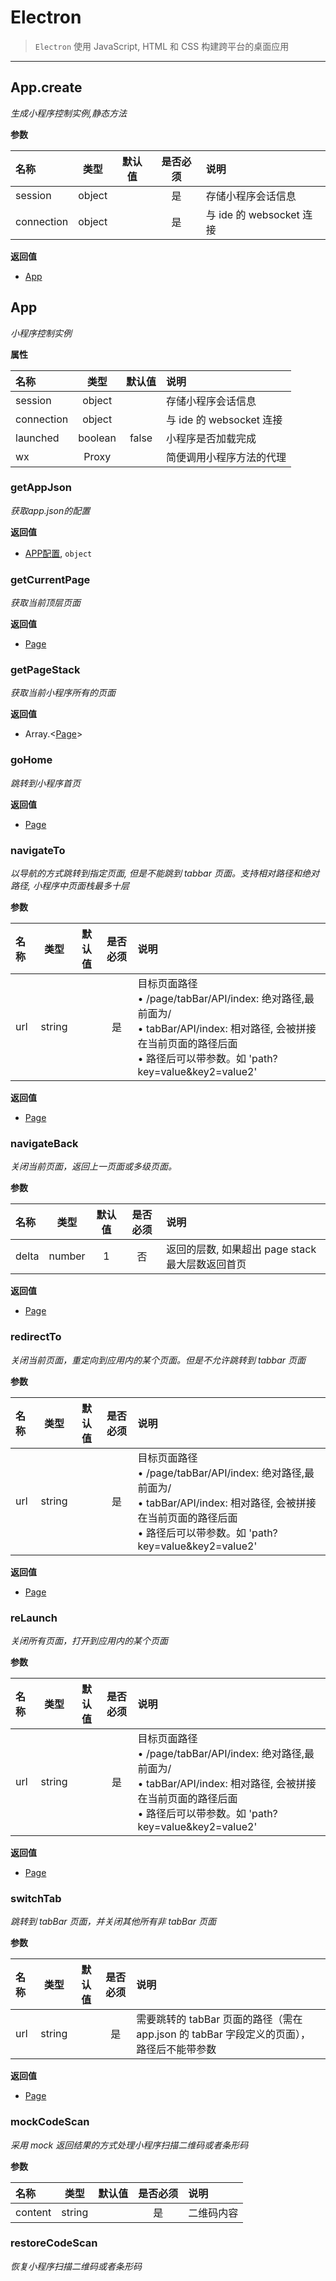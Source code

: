# Electron
> `Electron` 使用 JavaScript, HTML 和 CSS 构建跨平台的桌面应用

---

##  App.create
*生成小程序控制实例,静态方法*

**参数**

|名称| 类型| 默认值| 是否必须| 说明|
| :----- | :-----: | :-----: | :-----: | :----- |
|session|object|| 是|存储小程序会话信息|
|connection|object|| 是|与 ide 的 websocket 连接|

**返回值**
- [App](minium/JavaScript/api/App#App-1)

## App
*小程序控制实例*

**属性**

|名称| 类型| 默认值| 说明|
| :----- | :-----: | :-----: | :----- |
|session|object||存储小程序会话信息|
|connection|object||与 ide 的 websocket 连接|
|launched|boolean|false|小程序是否加载完成|
|wx|Proxy||简便调用小程序方法的代理|

### getAppJson
*获取app.json的配置*

**返回值**
- [APP配置]([minium/JavaScript/api/App#App-1](https://developers.weixin.qq.com/miniprogram/dev/reference/configuration/app.html)), `object`

### getCurrentPage
*获取当前顶层页面*

**返回值**
- [Page](minium/JavaScript/api/Page)

### getPageStack
*获取当前小程序所有的页面*

**返回值**
- Array.<[Page](minium/JavaScript/api/Page)>

### goHome
*跳转到小程序首页*

**返回值**
- [Page](minium/JavaScript/api/Page)

### navigateTo
*以导航的方式跳转到指定页面, 但是不能跳到 tabbar 页面。支持相对路径和绝对路径, 小程序中页面栈最多十层*

**参数**

|名称| 类型| 默认值| 是否必须| 说明|
| :----- | :-----: | :-----: | :-----: | :----- |
|url|string| |是|目标页面路径<br> • /page/tabBar/API/index: 绝对路径,最前面为/<br> • tabBar/API/index: 相对路径, 会被拼接在当前页面的路径后面<br>• 路径后可以带参数。如 'path?key=value&key2=value2'|

**返回值**
- [Page](minium/JavaScript/api/Page)

### navigateBack
*关闭当前页面，返回上一页面或多级页面。*

**参数**

|名称| 类型| 默认值| 是否必须| 说明|
| :----- | :-----: | :-----: | :-----: | :----- |
|delta|number|1|否|返回的层数, 如果超出 page stack 最大层数返回首页|

**返回值**
- [Page](minium/JavaScript/api/Page)


### redirectTo
*关闭当前页面，重定向到应用内的某个页面。但是不允许跳转到 tabbar 页面*

**参数**

|名称| 类型| 默认值| 是否必须| 说明|
| :----- | :-----: | :-----: | :-----: | :----- |
|url|string| |是|目标页面路径<br> • /page/tabBar/API/index: 绝对路径,最前面为/<br> • tabBar/API/index: 相对路径, 会被拼接在当前页面的路径后面<br>• 路径后可以带参数。如 'path?key=value&key2=value2'|

**返回值**
- [Page](minium/JavaScript/api/Page)


### reLaunch
*关闭所有页面，打开到应用内的某个页面*

**参数**

|名称| 类型| 默认值| 是否必须| 说明|
| :----- | :-----: | :-----: | :-----: | :----- |
|url|string| |是|目标页面路径<br> • /page/tabBar/API/index: 绝对路径,最前面为/<br> • tabBar/API/index: 相对路径, 会被拼接在当前页面的路径后面<br>• 路径后可以带参数。如 'path?key=value&key2=value2'|

**返回值**
- [Page](minium/JavaScript/api/Page)


### switchTab
*跳转到 tabBar 页面，并关闭其他所有非 tabBar 页面*

**参数**

|名称| 类型| 默认值| 是否必须| 说明|
| :----- | :-----: | :-----: | :-----: | :----- |
|url|string| |是|需要跳转的 tabBar 页面的路径（需在 app.json 的 tabBar 字段定义的页面），路径后不能带参数|

**返回值**
- [Page](minium/JavaScript/api/Page)


### mockCodeScan
*采用 mock 返回结果的方式处理小程序扫描二维码或者条形码*

**参数**

|名称| 类型| 默认值| 是否必须| 说明|
| :----- | :-----: | :-----: | :-----: | :----- |
|content|string| |是|二维码内容|
  
### restoreCodeScan
*恢复小程序扫描二维码或者条形码*

